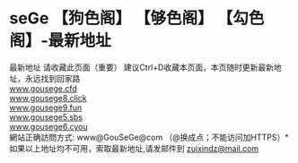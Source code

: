 # seGe 【狗色阁】 【够色阁】 【勾色阁】-最新地址
最新地址
请收藏此页面（重要） 建议Ctrl+D收藏本页面，本页随时更新最新地址，永远找到回家路
<br>
www.gousege.cfd
<br>
www.gousege8.click
<br>
www.gousege9.fun
<br>
www.gousege5.sbs
<br>
www.gousege6.cyou
<br>
網站正确訪問方式: www@GouSeGe@com （@换成点；不能访问加HTTPS）*
<br>
如果以上地址均不可用，索取最新地址,请发邮件到 zuixindz@mail.com  
